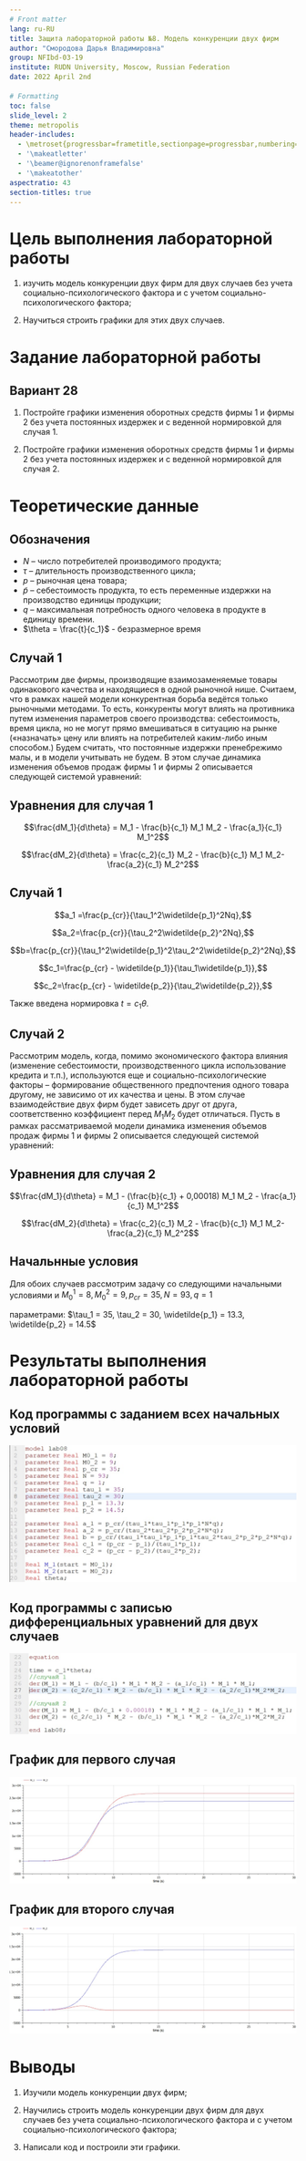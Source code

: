 ```yaml
---
# Front matter
lang: ru-RU
title: Защита лабораторной работы №8. Модель конкуренции двух фирм
author: "Смородова Дарья Владимировна"
group: NFIbd-03-19
institute: RUDN University, Moscow, Russian Federation
date: 2022 April 2nd

# Formatting
toc: false
slide_level: 2
theme: metropolis
header-includes:
  - \metroset{progressbar=frametitle,sectionpage=progressbar,numbering=fraction}
  - '\makeatletter'
  - '\beamer@ignorenonframefalse'
  - '\makeatother' 
aspectratio: 43 
section-titles: true
---
```


# Цель выполнения лабораторной работы

1. изучить модель конкуренции двух фирм для двух случаев без учета социально-психологического фактора и с учетом социально-психологического фактора;

2. Научиться строить графики для этих двух случаев.

# Задание лабораторной работы

## Вариант 28

1. Постройте графики изменения оборотных средств фирмы 1 и фирмы 2 без
учета постоянных издержек и с веденной нормировкой для случая 1.

2. Постройте графики изменения оборотных средств фирмы 1 и фирмы 2 без
учета постоянных издержек и с веденной нормировкой для случая 2.

# Теоретические данные  

## Обозначения

- $N$ – число потребителей производимого продукта;  
- $\tau$ – длительность производственного цикла;  
- $p$ – рыночная цена товара;  
- $\widetilde{p}$ – себестоимость продукта, то есть переменные издержки на производство единицы продукции;  
- $q$ – максимальная потребность одного человека в продукте в единицу времени.  
- $\theta = \frac{t}{c_1}$ - безразмерное время

## Случай 1

Рассмотрим две фирмы, производящие взаимозаменяемые товары одинакового качества и находящиеся в одной рыночной нише. Считаем, что в рамках нашей модели конкурентная борьба ведётся только рыночными методами. То есть, конкуренты могут влиять на противника путем изменения параметров своего производства: себестоимость, время цикла, но не могут прямо вмешиваться в ситуацию на рынке («назначать» цену или влиять на потребителей каким-либо иным способом.) Будем считать, что постоянные издержки пренебрежимо малы, и в модели учитывать не будем. В этом случае динамика изменения объемов продаж фирмы 1 и фирмы 2 описывается следующей системой уравнений:

## Уравнения для случая 1

$$\frac{dM_1}{d\theta} = M_1 - \frac{b}{c_1} M_1 M_2 - \frac{a_1}{c_1} M_1^2$$  

$$\frac{dM_2}{d\theta} = \frac{c_2}{c_1} M_2 - \frac{b}{c_1} M_1 M_2-\frac{a_2}{c_1} M_2^2$$ 

## Случай 1

$$a_1 =\frac{p_{cr}}{\tau_1^2\widetilde{p_1}^2Nq},$$  

$$a_2=\frac{p_{cr}}{\tau_2^2\widetilde{p_2}^2Nq},$$  

$$b=\frac{p_{cr}}{\tau_1^2\widetilde{p_1}^2\tau_2^2\widetilde{p_2}^2Nq},$$  

$$c_1=\frac{p_{cr} - \widetilde{p_1}}{\tau_1\widetilde{p_1}},$$  

$$c_2=\frac{p_{cr} - \widetilde{p_2}}{\tau_2\widetilde{p_2}},$$  

Также введена нормировка $t = c_1 \theta$.

## Случай 2

Рассмотрим модель, когда, помимо экономического фактора влияния (изменение себестоимости, производственного цикла использование кредита и т.п.), используются еще и социально-психологические факторы – формирование общественного предпочтения одного товара другому, не зависимо от их качества и цены. В этом случае взаимодействие двух фирм будет зависеть друг от друга, соответственно коэффициент перед $M_1 M_2$ будет отличаться. Пусть в рамках рассматриваемой модели динамика изменения объемов продаж фирмы 1 и фирмы 2 описывается следующей системой уравнений:

## Уравнения для случая 2

$$\frac{dM_1}{d\theta} = M_1 - (\frac{b}{c_1} + 0,00018) M_1 M_2 - \frac{a_1}{c_1} M_1^2$$

$$\frac{dM_2}{d\theta} = \frac{c_2}{c_1} M_2 - \frac{b}{c_1} M_1 M_2-\frac{a_2}{c_1} M_2^2$$ 

## Начальнные условия

Для обоих случаев рассмотрим задачу со следующими начальными условиями и $M_0^1 = 8, M_0^2 = 9, p_{cr} = 35, N = 93, q = 1$

параметрами: $\tau_1 = 35, \tau_2 = 30, \widetilde{p_1} = 13.3, \widetilde{p_2} = 14.5$

# Результаты выполнения лабораторной работы

## Код программы с заданием всех начальных условий

![Код программы с заданием всех начальных условий](pics/3.png)

## Код программы с записью дифференциальных уравнений для двух случаев

![Код программы с записью дифференциальных уравнений для двух случаев](pics/4.png)

## График для первого случая

![График для первого случая](pics/5.png)

## График для второго случая

![График для второго случая](pics/6.png)

# Выводы

1. Изучили модель конкуренции двух фирм;

2. Научились строить модель конкуренции двух фирм для двух случаев без учета социально-психологического фактора и с учетом социально-психологического фактора;

3. Написали код и построили эти графики. 
